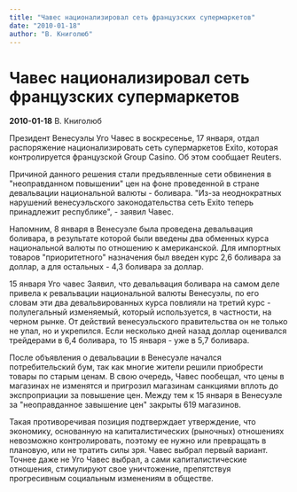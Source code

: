 ```yaml
---
title: "Чавес национализировал сеть французских супермаркетов"
date: "2010-01-18"
author: "В. Книголюб"
---
```


# Чавес национализировал сеть французских супермаркетов

**2010-01-18** В. Книголюб

Президент Венесуэлы Уго Чавес в воскресенье, 17 января, отдал распоряжение национализировать сеть супермаркетов Exito, которая контролируется французской Group Casino. Об этом сообщает Reuters.

Причиной данного решения стали предъявленные сети обвинения в "неоправданном повышении" цен на фоне проведенной в стране девальвации национальной валюты - боливара. "Из-за неоднократных нарушений венесуэльского законодательства сеть Exito теперь принадлежит республике", - заявил Чавес.

Напомним, 8 января в Венесуэле была проведена девальвация боливара, в результате которой были введены два обменных курса национальной валюты по отношению к американской. Для импортных товаров "приоритетного" назначения был введен курс 2,6 боливара за доллар, а для остальных - 4,3 боливара за доллар.

15 января Уго чавес Заявил, что девальвация боливара на самом деле привела к ревальвации национальной валюты Венесуэлы, по его словам эти два девальвированных курса повлияли на третий курс - полулегальный изменяемый, который используется, в частности, на черном рынке. От действий венесуэльского правительства он не только не упал, но и укрепился. Если несколько дней назад доллар оценивался трейдерами в 6,4 боливара, то 15 января - уже в 5,7 боливара.

После объявления о девальвации в Венесуэле начался потребительский бум, так как многие жители решили приобрести товары по старым ценам. В свою очередь, Чавес пообещал, что цены в магазинах не изменятся и пригрозил магазинам санкциями вплоть до экспроприации за повышение цен. Между тем к 15 января в Венесуэле за "неоправданное завышение цен" закрыты 619 магазинов.

Такая противоречивая позиция подтверждает утверждение, что экономику, основанную на капиталистических (рыночных) отношениях невозможно контролировать, поэтому ее нужно или превращать в плановую, или не тратить силы зря. Чавес выбрал первый вариант. Точнее даже не Уго Чавес выбрал, а сами капиталистические отношения, стимулируют свое уничтожение, препятствуя прогресивным социальным изменениям в обществе.